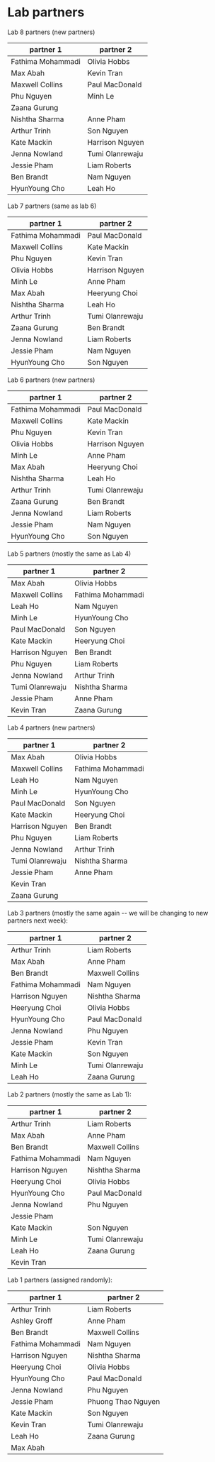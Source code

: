 # Lab partners

Lab 8 partners (new partners)


| partner 1         | partner 2          |
|-------------------|--------------------|
|Fathima Mohammadi  |       Olivia Hobbs|
|Max Abah  |        Kevin Tran|
|Maxwell Collins  | Paul MacDonald|
|Phu Nguyen  |      Minh Le|
|Zaana Gurung|
|Nishtha Sharma  | Anne Pham |
|Arthur Trinh  |    Son Nguyen|
|Kate Mackin  |     Harrison Nguyen|
|Jenna Nowland  |   Tumi Olanrewaju|
|Jessie Pham  |     Liam Roberts|
|Ben Brandt  |      Nam Nguyen|
|HyunYoung Cho  |   Leah Ho|


Lab 7 partners (same as lab 6)

| partner 1         | partner 2          |
|-------------------|--------------------|
|Fathima Mohammadi  |       Paul MacDonald|
|Maxwell Collins    | Kate Mackin|
|Phu Nguyen         |      Kevin Tran|
|Olivia Hobbs       |    Harrison Nguyen|
|Minh Le            | Anne Pham|
|Max Abah           |        Heeryung Choi|
|Nishtha Sharma     |  Leah Ho|
|Arthur Trinh       |    Tumi Olanrewaju|
|Zaana Gurung |    Ben Brandt|
|Jenna Nowland |   Liam Roberts|
|Jessie Pham |     Nam Nguyen|
|HyunYoung Cho |   Son Nguyen|


Lab 6 partners (new partners)


| partner 1         | partner 2          |
|-------------------|--------------------|
|Fathima Mohammadi |       Paul MacDonald|
|Maxwell Collins | Kate Mackin|
|Phu Nguyen |      Kevin Tran|
|Olivia Hobbs |    Harrison Nguyen|
|Minh Le | Anne Pham|
|Max Abah |        Heeryung Choi|
|Nishtha Sharma |  Leah Ho|
|Arthur Trinh |    Tumi Olanrewaju|
|Zaana Gurung |    Ben Brandt|
|Jenna Nowland |   Liam Roberts|
|Jessie Pham |     Nam Nguyen|
|HyunYoung Cho |   Son Nguyen|


Lab 5 partners (mostly the same as Lab 4)

| partner 1         | partner 2          |
|-------------------|--------------------|
|Max Abah           |  Olivia Hobbs      |
|Maxwell Collins    |  Fathima Mohammadi |
|Leah Ho            |  Nam Nguyen        |
|Minh Le            |  HyunYoung Cho     |
|Paul MacDonald     |  Son Nguyen        |
|Kate Mackin        |  Heeryung Choi     |
|Harrison Nguyen    |  Ben Brandt        |
|Phu Nguyen         |  Liam Roberts      |
|Jenna Nowland      |  Arthur Trinh      |
|Tumi Olanrewaju    |  Nishtha Sharma    |
|Jessie Pham        |  Anne Pham         |
|Kevin Tran         |  Zaana Gurung      |

Lab 4 partners (new partners)

| partner 1         | partner 2          |
|-------------------|--------------------|
|Max Abah           |  Olivia Hobbs      |
|Maxwell Collins    |  Fathima Mohammadi |
|Leah Ho            |  Nam Nguyen        |
|Minh Le            |  HyunYoung Cho     |
|Paul MacDonald     |  Son Nguyen        |
|Kate Mackin        |  Heeryung Choi     |
|Harrison Nguyen    |  Ben Brandt        |
|Phu Nguyen         |  Liam Roberts      |
|Jenna Nowland      |  Arthur Trinh      |
|Tumi Olanrewaju    |  Nishtha Sharma    |
|Jessie Pham        |  Anne Pham         |
|Kevin Tran         |                    |
|Zaana Gurung       |                    |

Lab 3 partners (mostly the same again -- we will be changing to new
partners next week):

| partner 1         | partner 2          |
|-------------------|--------------------|
| Arthur Trinh      | Liam Roberts       |
| Max Abah          | Anne Pham          |
| Ben Brandt        | Maxwell Collins    |
| Fathima Mohammadi | Nam Nguyen         |
| Harrison Nguyen   | Nishtha Sharma     |
| Heeryung Choi     | Olivia Hobbs       |
| HyunYoung Cho     | Paul MacDonald     |
| Jenna Nowland     | Phu Nguyen         |
| Jessie Pham       | Kevin Tran         |
| Kate Mackin       | Son Nguyen         |
| Minh Le           | Tumi Olanrewaju    |
| Leah Ho           | Zaana Gurung       |



Lab 2 partners (mostly the same as Lab 1):

| partner 1         | partner 2          |
|-------------------|--------------------|
| Arthur Trinh      | Liam Roberts       |
| Max Abah          | Anne Pham          |
| Ben Brandt        | Maxwell Collins    |
| Fathima Mohammadi | Nam Nguyen         |
| Harrison Nguyen   | Nishtha Sharma     |
| Heeryung Choi     | Olivia Hobbs       |
| HyunYoung Cho     | Paul MacDonald     |
| Jenna Nowland     | Phu Nguyen         |
| Jessie Pham       |                    |
| Kate Mackin       | Son Nguyen         |
| Minh Le           | Tumi Olanrewaju    |
| Leah Ho           | Zaana Gurung       |
| Kevin Tran        |



Lab 1 partners (assigned randomly):

| partner 1         | partner 2          |
|-------------------|--------------------|
| Arthur Trinh      | Liam Roberts       |
| Ashley Groff      | Anne Pham          |
| Ben Brandt        | Maxwell Collins    |
| Fathima Mohammadi | Nam Nguyen         |
| Harrison Nguyen   | Nishtha Sharma     |
| Heeryung Choi     | Olivia Hobbs       |
| HyunYoung Cho     | Paul MacDonald     |
| Jenna Nowland     | Phu Nguyen         |
| Jessie Pham       | Phuong Thao Nguyen |
| Kate Mackin       | Son Nguyen         |
| Kevin Tran        | Tumi Olanrewaju    |
| Leah Ho           | Zaana Gurung       |
| Max Abah          |


